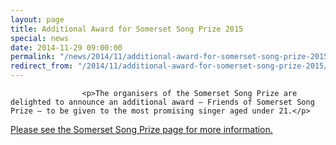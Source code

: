 ```yaml
---
layout: page
title: Additional Award for Somerset Song Prize 2015
special: news
date: 2014-11-29 09:00:00
permalink: "/news/2014/11/additional-award-for-somerset-song-prize-2015/"
redirect_from: "/2014/11/additional-award-for-somerset-song-prize-2015/"
---
```



                    
                    <p>The organisers of the Somerset Song Prize are delighted to announce an additional award – Friends of Somerset Song Prize – to be given to the most promising singer aged under 21.</p>
<p><a href="/events/music-festival/somerset-song-prize/" title="Somerset Song Prize">Please see the Somerset Song Prize page for more information.</a></p>

                
